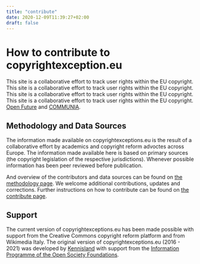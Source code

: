 ```yaml
---
title: "contribute"
date: 2020-12-09T11:39:27+02:00 
draft: false
---
```

# How to contribute to copyrightexception.eu

This site is a collaborative effort to track user rights within the EU copyright. This site is a collaborative effort to track user rights within the EU copyright. This site is a collaborative effort to track user rights within the EU copyright. This site is a collaborative effort to track user rights within the EU copyright. [Open Future](https://www.openfuture.eu) and [COMMUNIA](https://www.communia-association.org).

## Methodology and Data Sources 

The information made available on copyrightexceptions.eu is the result of a collaborative effort by academics and copyright reform advoctes across Europe. The information made available here is based on primary sources (the copyright legislation of the respective jurisdictions). Whenever possible information has been peer reviewed before publication. 

And overview of the contributors and data sources can be found on [the methodology page](../methodology/). We welcome additional contributions, updates and corrections. Further instructions on how to contribute can be found on [the contribute page](../contribute/).

## Support	

The current version of copyrightexceptions.eu has been made possible with support from the Creative Commons copyright reform platform and from Wikimedia Italy. The original version of copyrightexceptions.eu (2016 - 2021) was developed by [Kennisland](https://www.kl.nl/en/) with support from the [Information Programme of the Open Society Foundations](https://www.opensocietyfoundations.org/who-we-are/programs/information-program).
